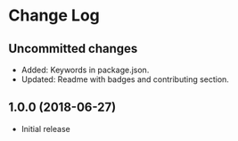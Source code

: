 # Change Log

## Uncommitted changes

* Added: Keywords in package.json.
* Updated: Readme with badges and contributing section.

## 1.0.0 (2018-06-27)

* Initial release